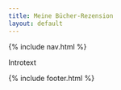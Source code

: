 ```yaml
---
title: Meine Bücher-Rezension
layout: default
---
```

{% include nav.html %}

Introtext

{% include footer.html %}
